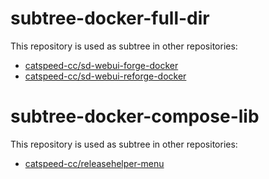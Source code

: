 # subtree-docker-full-dir
This repository is used as subtree in other repositories:
- [catspeed-cc/sd-webui-forge-docker](https://github.com/catspeed-cc/sd-webui-forge-docker)
- [catspeed-cc/sd-webui-reforge-docker](https://github.com/catspeed-cc/sd-webui-reforge-docker)

# subtree-docker-compose-lib
This repository is used as subtree in other repositories:
- [catspeed-cc/releasehelper-menu](https://github.com/catspeed-cc/releasehelper-menu)
